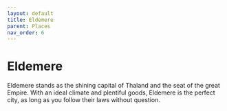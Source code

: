 ```yaml
---
layout: default
title: Eldemere
parent: Places
nav_order: 6
---
```


# Eldemere

Eldemere stands as the shining capital of Thaland and the seat of the great Empire. With an ideal climate and plentiful goods, Eldemere is the perfect city, as long as you follow their laws without question.